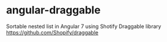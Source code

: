 # angular-draggable
Sortable nested list in Angular 7 using Shotify Draggable library https://github.com/Shopify/draggable
